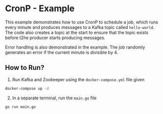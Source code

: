 # CronP - Example

This example demonstrates how to use CronP to schedule a job, which runs every minute and produces messages to a Kafka topic called `hello-world`. The code also creates a topic at the start to ensure that the topic exists before t2he producer starts producing messages.

Error handling is also demonstrated in the example. The job randomly generates an error if the current minute is divisible by 4.

## How to Run?

1. Run Kafka and Zookeeper using the `docker-compose.yml` file given

```bash
docker-compose up -d
```

2. In a separate terminal, run the `main.go` file

```bash
go run main.go
```